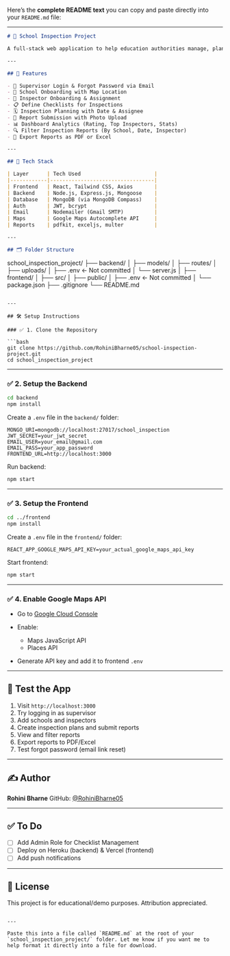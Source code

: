 Here’s the **complete README text** you can copy and paste directly into your `README.md` file:

---

```markdown
# 🏫 School Inspection Project

A full-stack web application to help education authorities manage, plan, and monitor school inspections effectively.

---

## 🚀 Features

- 🔐 Supervisor Login & Forgot Password via Email
- 🏫 School Onboarding with Map Location
- 👷 Inspector Onboarding & Assignment
- 📋 Define Checklists for Inspections
- 🗓️ Inspection Planning with Date & Assignee
- 📸 Report Submission with Photo Upload
- 📊 Dashboard Analytics (Rating, Top Inspectors, Stats)
- 🔍 Filter Inspection Reports (By School, Date, Inspector)
- 📁 Export Reports as PDF or Excel

---

## 🧰 Tech Stack

| Layer      | Tech Used                        |
|------------|----------------------------------|
| Frontend   | React, Tailwind CSS, Axios       |
| Backend    | Node.js, Express.js, Mongoose    |
| Database   | MongoDB (via MongoDB Compass)    |
| Auth       | JWT, bcrypt                      |
| Email      | Nodemailer (Gmail SMTP)          |
| Maps       | Google Maps Autocomplete API     |
| Reports    | pdfkit, exceljs, multer          |

---

## 🗂️ Folder Structure

```

school\_inspection\_project/
├── backend/
│   ├── models/
│   ├── routes/
│   ├── uploads/
│   ├── .env           ← Not committed
│   └── server.js
│
├── frontend/
│   ├── src/
│   ├── public/
│   ├── .env           ← Not committed
│   └── package.json
├── .gitignore
└── README.md

````

---

## 🛠️ Setup Instructions

### ✅ 1. Clone the Repository

```bash
git clone https://github.com/RohiniBharne05/school-inspection-project.git
cd school_inspection_project
````

---

### ✅ 2. Setup the Backend

```bash
cd backend
npm install
```

Create a `.env` file in the `backend/` folder:

```
MONGO_URI=mongodb://localhost:27017/school_inspection
JWT_SECRET=your_jwt_secret
EMAIL_USER=your_email@gmail.com
EMAIL_PASS=your_app_password
FRONTEND_URL=http://localhost:3000
```

Run backend:

```bash
npm start
```

---

### ✅ 3. Setup the Frontend

```bash
cd ../frontend
npm install
```

Create a `.env` file in the `frontend/` folder:

```
REACT_APP_GOOGLE_MAPS_API_KEY=your_actual_google_maps_api_key
```

Start frontend:

```bash
npm start
```

---

### ✅ 4. Enable Google Maps API

* Go to [Google Cloud Console](https://console.cloud.google.com/)
* Enable:

  * Maps JavaScript API
  * Places API
* Generate API key and add it to frontend `.env`

---

## 🧪 Test the App

1. Visit `http://localhost:3000`
2. Try logging in as supervisor
3. Add schools and inspectors
4. Create inspection plans and submit reports
5. View and filter reports
6. Export reports to PDF/Excel
7. Test forgot password (email link reset)

---

## ✍️ Author

**Rohini Bharne**
GitHub: [@RohiniBharne05](https://github.com/RohiniBharne05)

---

## ✅ To Do

* ☐ Add Admin Role for Checklist Management
* ☐ Deploy on Heroku (backend) & Vercel (frontend)
* ☐ Add push notifications

---

## 📄 License

This project is for educational/demo purposes. Attribution appreciated.

```

---

Paste this into a file called `README.md` at the root of your `school_inspection_project/` folder. Let me know if you want me to help format it directly into a file for download.
```
